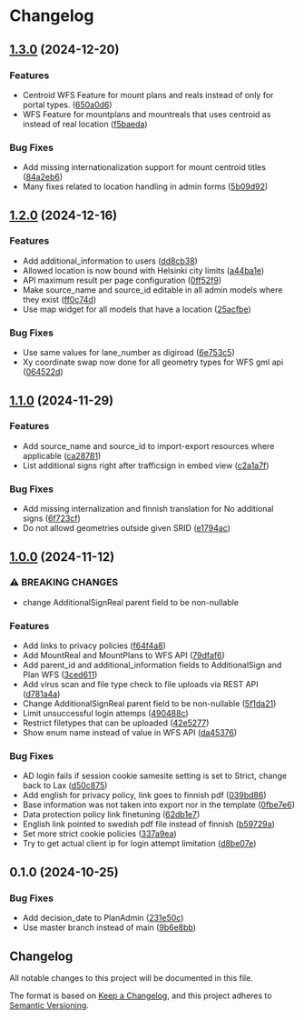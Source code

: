 # Changelog

## [1.3.0](https://github.com/City-of-Helsinki/city-infrastructure-platform/compare/city-infrastructure-platform-v1.2.0...city-infrastructure-platform-v1.3.0) (2024-12-20)


### Features

* Centroid WFS Feature for mount plans and reals instead of only for portal types. ([650a0d6](https://github.com/City-of-Helsinki/city-infrastructure-platform/commit/650a0d69b588990291112f893dd58c36975bc1ad))
* WFS Feature for mountplans and mountreals that uses centroid as instead of real location ([f5baeda](https://github.com/City-of-Helsinki/city-infrastructure-platform/commit/f5baedadd976edc0b5ee092d08ca34dc065b47c3))


### Bug Fixes

* Add missing internationalization support for mount centroid titles ([84a2eb6](https://github.com/City-of-Helsinki/city-infrastructure-platform/commit/84a2eb612617e0ba7b2921399a7c3ebf4f4f952f))
* Many fixes related to location handling in admin forms ([5b09d92](https://github.com/City-of-Helsinki/city-infrastructure-platform/commit/5b09d92b8d5736582a57cd2d79b772c563b28db8))

## [1.2.0](https://github.com/City-of-Helsinki/city-infrastructure-platform/compare/city-infrastructure-platform-v1.1.0...city-infrastructure-platform-v1.2.0) (2024-12-16)


### Features

* Add additional_information to users ([dd8cb38](https://github.com/City-of-Helsinki/city-infrastructure-platform/commit/dd8cb3812e46be86de899cf6ac62857409bd55f8))
* Allowed location is now bound with Helsinki city limits ([a44ba1e](https://github.com/City-of-Helsinki/city-infrastructure-platform/commit/a44ba1e84a571228861749eec0ec3e9647abea8b))
* API maximum result per page configuration ([0ff52f9](https://github.com/City-of-Helsinki/city-infrastructure-platform/commit/0ff52f939ce8c44e5bac174ff5067101362a90bf))
* Make source_name and source_id editable in all admin models where they exist ([ff0c74d](https://github.com/City-of-Helsinki/city-infrastructure-platform/commit/ff0c74d9cf02f1d8b00327f9477b93c02447b4c3))
* Use map widget for all models that have a location ([25acfbe](https://github.com/City-of-Helsinki/city-infrastructure-platform/commit/25acfbe657c45296f0691aa238cfc7bb4b008b19))


### Bug Fixes

* Use same values for lane_number as digiroad ([6e753c5](https://github.com/City-of-Helsinki/city-infrastructure-platform/commit/6e753c5de98cb8d99ca0256e4634094d3920285f))
* Xy coordinate swap now done for all geometry types for WFS gml api ([064522d](https://github.com/City-of-Helsinki/city-infrastructure-platform/commit/064522dfc22f9eea24441790cd8e25cdf32adef4))

## [1.1.0](https://github.com/City-of-Helsinki/city-infrastructure-platform/compare/city-infrastructure-platform-v1.0.0...city-infrastructure-platform-v1.1.0) (2024-11-29)


### Features

* Add source_name and source_id to import-export resources where applicable ([ca28781](https://github.com/City-of-Helsinki/city-infrastructure-platform/commit/ca28781ee8a61bdc3e1303f9c553735611061038))
* List additional signs right after trafficsign in embed view ([c2a1a7f](https://github.com/City-of-Helsinki/city-infrastructure-platform/commit/c2a1a7f08cc875f9edcc44780cb3df280783d1d7))


### Bug Fixes

* Add missing internalization and finnish translation for No additional signs ([6f723cf](https://github.com/City-of-Helsinki/city-infrastructure-platform/commit/6f723cf42a671a1911f7a6286227dbfa0371b0ba))
* Do not allowd geometries outside given SRID ([e1794ac](https://github.com/City-of-Helsinki/city-infrastructure-platform/commit/e1794ac026f52db688ca2a2d3fe9c39092ae8741))

## [1.0.0](https://github.com/City-of-Helsinki/city-infrastructure-platform/compare/city-infrastructure-platform-v0.1.0...city-infrastructure-platform-v1.0.0) (2024-11-12)


### ⚠ BREAKING CHANGES

* change AdditionalSignReal parent field to be non-nullable

### Features

* Add links to privacy policies ([f64f4a8](https://github.com/City-of-Helsinki/city-infrastructure-platform/commit/f64f4a815d052a8464e1e0fe33adc98e54264dbd))
* Add MountReal and MountPlans to WFS API ([79dfaf6](https://github.com/City-of-Helsinki/city-infrastructure-platform/commit/79dfaf6cf032362d0e770fa65f68f14176280eda))
* Add parent_id and additional_information fields to AdditionalSign and Plan WFS ([3ced611](https://github.com/City-of-Helsinki/city-infrastructure-platform/commit/3ced611555f9b898a9a39d21608813de23aa2808))
* Add virus scan and file type check to file uploads via REST API ([d781a4a](https://github.com/City-of-Helsinki/city-infrastructure-platform/commit/d781a4a3527920c14e34c62899242b72db86294a))
* Change AdditionalSignReal parent field to be non-nullable ([5f1da21](https://github.com/City-of-Helsinki/city-infrastructure-platform/commit/5f1da21e2c02b1f73389582e1cc22d5f2dd012ab))
* Limit unsuccessful login attemps ([490488c](https://github.com/City-of-Helsinki/city-infrastructure-platform/commit/490488cf8b63e7c8dc0d3b2cf4c94d2875bfa4b8))
* Restrict filetypes that can be uploaded ([42e5277](https://github.com/City-of-Helsinki/city-infrastructure-platform/commit/42e5277b9e667487bc7dbe53a0242d0ec14e8bb5))
* Show enum name instead of value in WFS API ([da45376](https://github.com/City-of-Helsinki/city-infrastructure-platform/commit/da4537657982ac17059da0bf170a694f301f8a75))


### Bug Fixes

* AD login fails if session cookie samesite setting is set to Strict, change back to Lax ([d50c875](https://github.com/City-of-Helsinki/city-infrastructure-platform/commit/d50c875e160557e4b68826a691232bdad81710dd))
* Add english for privacy policy, link goes to finnish pdf ([039bd86](https://github.com/City-of-Helsinki/city-infrastructure-platform/commit/039bd8607f52003f2766111e7da4b88fde19eb61))
* Base information was not taken into export nor in the template ([0fbe7e6](https://github.com/City-of-Helsinki/city-infrastructure-platform/commit/0fbe7e6329cdbb37ea262b3eed3408a07484af56))
* Data protection policy link finetuning ([62db1e7](https://github.com/City-of-Helsinki/city-infrastructure-platform/commit/62db1e7b4bb09a856da846a2ebb6baeb72f0ade6))
* English link pointed to swedish pdf file instead of finnish ([b59729a](https://github.com/City-of-Helsinki/city-infrastructure-platform/commit/b59729a217a47452cc0d77a1c758b9bf7424ba7b))
* Set more strict cookie policies ([337a9ea](https://github.com/City-of-Helsinki/city-infrastructure-platform/commit/337a9eafce486996057fca6f53c5eccd369faad6))
* Try to get actual client ip for login attempt limitation ([d8be07e](https://github.com/City-of-Helsinki/city-infrastructure-platform/commit/d8be07e540d57d244a18d66bf16a462324f40f43))

## 0.1.0 (2024-10-25)


### Bug Fixes

* Add decision_date to PlanAdmin ([231e50c](https://github.com/City-of-Helsinki/city-infrastructure-platform/commit/231e50cba92029e76b7d9b6a440903abf90b8f9a))
* Use master branch instead of main ([9b6e8bb](https://github.com/City-of-Helsinki/city-infrastructure-platform/commit/9b6e8bb4252abf524cb97be1c4d629fa0c755905))

## Changelog

All notable changes to this project will be documented in this file.

The format is based on [Keep a Changelog](https://keepachangelog.com/en/1.0.0/),
and this project adheres to [Semantic Versioning](https://semver.org/spec/v2.0.0.html).
